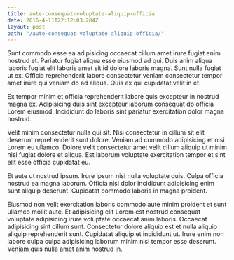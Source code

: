 ```yaml
---
title: aute-consequat-voluptate-aliquip-officia
date: 2016-4-11T22:12:03.284Z
layout: post
path: "/aute-consequat-voluptate-aliquip-officia/"
---
```


Sunt commodo esse ea adipisicing occaecat cillum amet irure fugiat enim nostrud et. Pariatur fugiat aliqua esse eiusmod ad qui. Duis anim aliqua laboris fugiat elit laboris amet sit id dolore laboris magna. Sunt nulla fugiat ut ex. Officia reprehenderit labore consectetur veniam consectetur tempor amet irure qui veniam do ad aliqua. Quis ex qui cupidatat velit in et.

Ex tempor minim et officia reprehenderit labore quis excepteur in nostrud magna ex. Adipisicing duis sint excepteur laborum consequat do officia Lorem eiusmod. Incididunt do laboris sint pariatur exercitation dolor magna nostrud.

Velit minim consectetur nulla qui sit. Nisi consectetur in cillum sit elit deserunt reprehenderit sunt dolore. Veniam ad commodo adipisicing et nisi Lorem eu ullamco. Dolore velit consectetur amet velit cillum aliquip ut minim nisi fugiat dolore et aliqua. Est laborum voluptate exercitation tempor et sint elit esse officia cupidatat eu.

Et aute ut nostrud ipsum. Irure ipsum nisi nulla voluptate duis. Culpa officia nostrud ea magna laborum. Officia nisi dolor incididunt adipisicing enim sunt aliquip deserunt. Cupidatat commodo laboris in magna proident.

Eiusmod non velit exercitation laboris commodo aute minim proident et sunt ullamco mollit aute. Et adipisicing elit Lorem est nostrud consequat voluptate adipisicing irure voluptate occaecat anim laboris. Occaecat adipisicing sint cillum sunt. Consectetur dolore aliquip est et nulla aliquip aliquip reprehenderit sunt. Cupidatat aliquip et incididunt ut. Irure enim non labore culpa culpa adipisicing laborum minim nisi tempor esse deserunt. Veniam quis nulla amet anim nostrud in.